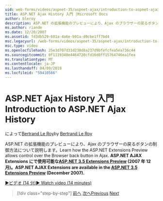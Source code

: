 ```yaml
---
uid: web-forms/videos/aspnet-35/aspnet-ajax/introduction-to-aspnet-ajax-history
title: ASP.NET Ajax History 入門 |Microsoft Docs
author: bleroy
description: ASP.NET の拡張機能のプレビューにより、Ajax のブラウザーの戻るボタンの制御方法について説明します。 ASP.NET AJAX Extensions では、ASP.NET 3.5 の Extens に記載しています.
ms.author: riande
ms.date: 12/20/2007
ms.assetid: fd3db529-601a-4a6e-b91a-d9cbe1ff7bd4
msc.legacyurl: /web-forms/videos/aspnet-35/aspnet-ajax/introduction-to-aspnet-ajax-history
msc.type: video
ms.openlocfilehash: 25e3d707d31d238d8a237d9bfefcfea5ea736c44
ms.sourcegitcommit: 0f1119340e4464720cfd16d0ff15764746ea1fea
ms.translationtype: MT
ms.contentlocale: ja-JP
ms.lasthandoff: 04/09/2019
ms.locfileid: "59410566"
---
```

# <a name="introduction-to-aspnet-ajax-history"></a><span data-ttu-id="39fa3-104">ASP.NET Ajax History 入門</span><span class="sxs-lookup"><span data-stu-id="39fa3-104">Introduction to ASP.NET Ajax History</span></span>

<span data-ttu-id="39fa3-105">によって[Bertrand Le Roy](https://github.com/bleroy)</span><span class="sxs-lookup"><span data-stu-id="39fa3-105">by [Bertrand Le Roy](https://github.com/bleroy)</span></span>

<span data-ttu-id="39fa3-106">ASP.NET の拡張機能のプレビューにより、Ajax のブラウザーの戻るボタンの制御方法について説明します。</span><span class="sxs-lookup"><span data-stu-id="39fa3-106">Learn how the ASP.NET Extensions Preview allows control over the Browser back button in Ajax.</span></span> **<span data-ttu-id="39fa3-107">ASP.NET AJAX Extensions にで使用可能な[ASP.NET 3.5 Extensions Preview](https://www.asp.net/downloads/35-sp1#find) (2007 年 12 月)。</span><span class="sxs-lookup"><span data-stu-id="39fa3-107">ASP.NET AJAX Extensions are available in the [ASP.NET 3.5 Extensions Preview](https://www.asp.net/downloads/35-sp1#find) (December 2007).</span></span>**

[<span data-ttu-id="39fa3-108">&#9654;ビデオ (14 分)</span><span class="sxs-lookup"><span data-stu-id="39fa3-108">&#9654; Watch video (14 minutes)</span></span>](https://channel9.msdn.com/Blogs/ASP-NET-Site-Videos/introduction-to-aspnet-ajax-history)

> [!div class="step-by-step"]
> <span data-ttu-id="39fa3-109">[前へ](adonet-data-services-with-aspnet-ajax-support.md)
> [次へ](using-script-combining-to-improve-ajax-performance.md)</span><span class="sxs-lookup"><span data-stu-id="39fa3-109">[Previous](adonet-data-services-with-aspnet-ajax-support.md)
[Next](using-script-combining-to-improve-ajax-performance.md)</span></span>
